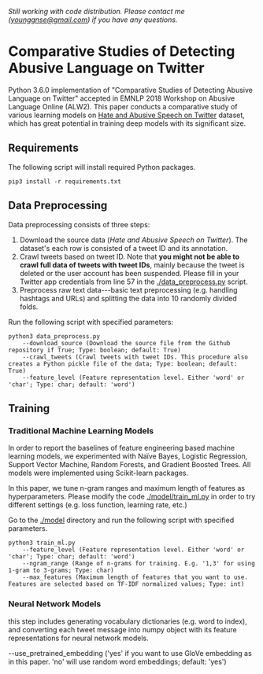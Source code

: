 *Still working with code distribution. Please contact me (younggnse@gmail.com) if you have any questions.*
# Comparative Studies of Detecting Abusive Language on Twitter

Python 3.6.0 implementation of "Comparative Studies of Detecting Abusive Language on Twitter" accepted in EMNLP 2018 Workshop on Abusive Language Online (ALW2).
This paper conducts a comparative study of various learning models on [Hate and Abusive Speech on Twitter](https://github.com/ENCASEH2020/hatespeech-twitter) dataset, which has great potential in training deep models with its significant size.

## Requirements
The following script will install required Python packages.

```
pip3 install -r requirements.txt
```

## Data Preprocessing
Data preprocessing consists of three steps:
1. Download the source data (*Hate and Abusive Speech on Twitter*). The dataset's each row is consisted of a tweet ID and its annotation. 
2. Crawl tweets based on tweet ID. Note that **you might not be able to crawl full data of tweets with tweet IDs**, mainly because the tweet is deleted or the user account has been suspended. Please fill in your Twitter app credentials from line 57 in the [./data_preprocess.py](./data_preprocess.py) script.
3. Preprocess raw text data---basic text preprocessing (e.g. handling hashtags and URLs) and splitting the data into 10 randomly divided folds.

Run the following script with specified parameters:

```
python3 data_preprocess.py
	--download_source (Download the source file from the Github repository if True; Type: boolean; default: True)
	--crawl_tweets (Crawl tweets with tweet IDs. This procedure also creates a Python pickle file of the data; Type: boolean; default: True)
	--feature_level (Feature representation level. Either 'word' or 'char'; Type: char; default: 'word')
```

## Training
### Traditional Machine Learning Models
In order to report the baselines of feature engineering based machine learning models, we experimented with Naïve Bayes, Logistic Regression, Support Vector Machine, Random Forests, and Gradient Boosted Trees. All models were implemented using Scikit-learn packages.

In this paper, we tune n-gram ranges and maximum length of features as hyperparameters. Please modify the code [./model/train_ml.py](./model/train_ml.py) in order to try different settings (e.g. loss function, learning rate, etc.)

Go to the [./model](./model) directory and run the following script with specified parameters.

```
python3 train_ml.py
	--feature_level (Feature representation level. Either 'word' or 'char'; Type: char; default: 'word')
	--ngram_range (Range of n-grams for training. E.g. '1,3' for using 1-gram to 3-grams; Type: char)
	--max_features (Maximum length of features that you want to use. Features are selected based on TF-IDF normalized values; Type: int)
```

### Neural Network Models

this step includes generating vocabulary dictionaries (e.g. word to index), and converting each tweet message into numpy object with its feature representations for neural network models.

--use_pretrained_embedding ('yes' if you want to use GloVe embedding as in this paper. 'no' will use random word embeddings; default: 'yes')
